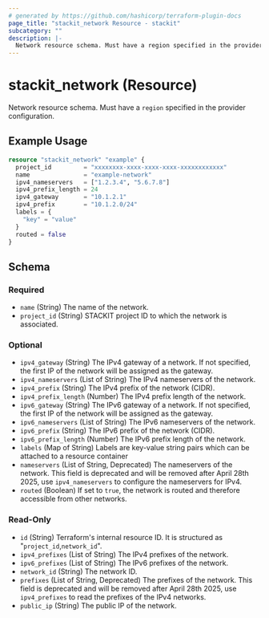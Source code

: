 ```yaml
---
# generated by https://github.com/hashicorp/terraform-plugin-docs
page_title: "stackit_network Resource - stackit"
subcategory: ""
description: |-
  Network resource schema. Must have a region specified in the provider configuration.
---
```


# stackit_network (Resource)

Network resource schema. Must have a `region` specified in the provider configuration.

## Example Usage

```terraform
resource "stackit_network" "example" {
  project_id         = "xxxxxxxx-xxxx-xxxx-xxxx-xxxxxxxxxxxx"
  name               = "example-network"
  ipv4_nameservers   = ["1.2.3.4", "5.6.7.8"]
  ipv4_prefix_length = 24
  ipv4_gateway       = "10.1.2.1"
  ipv4_prefix        = "10.1.2.0/24"
  labels = {
    "key" = "value"
  }
  routed = false
}
```

<!-- schema generated by tfplugindocs -->
## Schema

### Required

- `name` (String) The name of the network.
- `project_id` (String) STACKIT project ID to which the network is associated.

### Optional

- `ipv4_gateway` (String) The IPv4 gateway of a network. If not specified, the first IP of the network will be assigned as the gateway.
- `ipv4_nameservers` (List of String) The IPv4 nameservers of the network.
- `ipv4_prefix` (String) The IPv4 prefix of the network (CIDR).
- `ipv4_prefix_length` (Number) The IPv4 prefix length of the network.
- `ipv6_gateway` (String) The IPv6 gateway of a network. If not specified, the first IP of the network will be assigned as the gateway.
- `ipv6_nameservers` (List of String) The IPv6 nameservers of the network.
- `ipv6_prefix` (String) The IPv6 prefix of the network (CIDR).
- `ipv6_prefix_length` (Number) The IPv6 prefix length of the network.
- `labels` (Map of String) Labels are key-value string pairs which can be attached to a resource container
- `nameservers` (List of String, Deprecated) The nameservers of the network. This field is deprecated and will be removed after April 28th 2025, use `ipv4_nameservers` to configure the nameservers for IPv4.
- `routed` (Boolean) If set to `true`, the network is routed and therefore accessible from other networks.

### Read-Only

- `id` (String) Terraform's internal resource ID. It is structured as "`project_id`,`network_id`".
- `ipv4_prefixes` (List of String) The IPv4 prefixes of the network.
- `ipv6_prefixes` (List of String) The IPv6 prefixes of the network.
- `network_id` (String) The network ID.
- `prefixes` (List of String, Deprecated) The prefixes of the network. This field is deprecated and will be removed after April 28th 2025, use `ipv4_prefixes` to read the prefixes of the IPv4 networks.
- `public_ip` (String) The public IP of the network.
